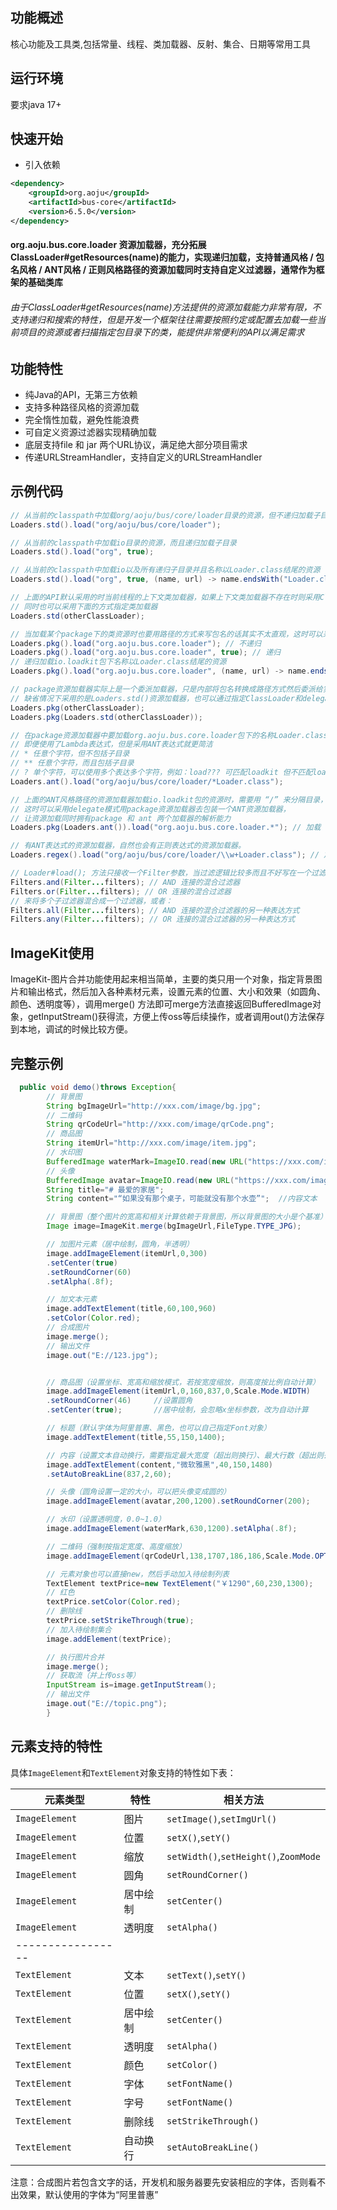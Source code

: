 ## 功能概述

核心功能及工具类,包括常量、线程、类加载器、反射、集合、日期等常用工具

## 运行环境

要求java 17+

## 快速开始

- 引入依赖

```xml
<dependency>
    <groupId>org.aoju</groupId>
    <artifactId>bus-core</artifactId>
    <version>6.5.0</version>
</dependency>
```

#### org.aoju.bus.core.loader 资源加载器，充分拓展ClassLoader#getResources(name)的能力，实现递归加载，支持普通风格 / 包名风格 / ANT风格 / 正则风格路径的资源加载同时支持自定义过滤器，通常作为框架的基础类库

###### 由于ClassLoader#getResources(name)方法提供的资源加载能力非常有限，不支持递归和搜索的特性，但是开发一个框架往往需要按照约定或配置去加载一些当前项目的资源或者扫描指定包目录下的类，能提供非常便利的API以满足需求

## **功能特性**

* 纯Java的API，无第三方依赖
* 支持多种路径风格的资源加载
* 完全惰性加载，避免性能浪费
* 可自定义资源过滤器实现精确加载
* 底层支持file 和 jar 两个URL协议，满足绝大部分项目需求
* 传递URLStreamHandler，支持自定义的URLStreamHandler

## **示例代码**

```java
// 从当前的classpath中加载org/aoju/bus/core/loader目录的资源，但不递归加载子目录
Loaders.std().load("org/aoju/bus/core/loader");
```

```java
// 从当前的classpath中加载io目录的资源，而且递归加载子目录
Loaders.std().load("org", true);
```

```java
// 从当前的classpath中加载io以及所有递归子目录并且名称以Loader.class结尾的资源
Loaders.std().load("org", true, (name, url) -> name.endsWith("Loader.class"));
```

```java
// 上面的API默认采用的时当前线程的上下文类加载器，如果上下文类加载器不存在时则采用ClassLoader.getSystemClassLoader();
// 同时也可以采用下面的方式指定类加载器
Loaders.std(otherClassLoader);
```

```java
// 当加载某个package下的类资源时也要用路径的方式来写包名的话其实不太直观，这时可以采用pkg资源加载器
Loaders.pkg().load("org.aoju.bus.core.loader"); // 不递归
Loaders.pkg().load("org.aoju.bus.core.loader", true); // 递归
// 递归加载io.loadkit包下名称以Loader.class结尾的资源
Loaders.pkg().load("org.aoju.bus.core.loader", (name, url) -> name.endsWith("Loader.class")); 
```

```java
// package资源加载器实际上是一个委派加载器，只是内部将包名转换成路径方式然后委派给实际的资源加载器
// 缺省情况下采用的是Loaders.std()资源加载器，也可以通过指定ClassLoader和delegate，实现更灵活的资源加载方式
Loaders.pkg(otherClassLoader);
Loaders.pkg(Loaders.std(otherClassLoader));
```

```java
// 在package资源加载器中要加载org.aoju.bus.core.loader包下的名称Loader.class结尾的资源是需要自定义过滤器，
// 即便使用了Lambda表达式，但是采用ANT表达式就更简洁
// * 任意个字符，但不包括子目录
// ** 任意个字符，而且包括子目录
// ? 单个字符，可以使用多个表达多个字符，例如：load??? 可匹配loadkit 但不匹配loader
Loaders.ant().load("org/aoju/bus/core/loader/*Loader.class");
```

```java
// 上面的ANT风格路径的资源加载器加载io.loadkit包的资源时，需要用 “/” 来分隔目录，用来加载包资源不太直观
// 这时可以采用delegate模式用package资源加载器去包装一个ANT资源加载器，
// 让资源加载同时拥有package 和 ant 两个加载器的解析能力
Loaders.pkg(Loaders.ant()).load("org.aoju.bus.core.loader.*"); // 加载 org.aoju.bus.core.loader.*
```

```java
// 有ANT表达式的资源加载器，自然也会有正则表达式的资源加载器。
Loaders.regex().load("org/aoju/bus/core/loader/\\w+Loader.class"); // 加载 org.aoju.bus.core.loader 包下名称以Loader.class 结尾的资源
```

```java
// Loader#load(); 方法只接收一个Filter参数，当过滤逻辑比较多而且不好写在一个过滤器，当然这样的类也是违背了"单一职责原则"的
Filters.and(Filter...filters); // AND 连接的混合过滤器
Filters.or(Filter...filters); // OR 连接的混合过滤器
// 来将多个子过滤器混合成一个过滤器，或者：
Filters.all(Filter...filters); // AND 连接的混合过滤器的另一种表达方式
Filters.any(Filter...filters); // OR 连接的混合过滤器的另一种表达方式
```

## ImageKit使用

ImageKit-图片合并功能使用起来相当简单，主要的类只用一个对象，指定背景图片和输出格式，然后加入各种素材元素，设置元素的位置、大小和效果（如圆角、颜色、透明度等），调用merge()
方法即可merge方法直接返回BufferedImage对象，getInputStream()获得流，方便上传oss等后续操作，或者调用out()方法保存到本地，调试的时候比较方便。

## 完整示例

```java
  public void demo()throws Exception{
        // 背景图
        String bgImageUrl="http://xxx.com/image/bg.jpg";
        // 二维码
        String qrCodeUrl="http://xxx.com/image/qrCode.png";
        // 商品图
        String itemUrl="http://xxx.com/image/item.jpg";
        // 水印图
        BufferedImage waterMark=ImageIO.read(new URL("https://xxx.com/image/mark.jpg"));
        // 头像
        BufferedImage avatar=ImageIO.read(new URL("https://xxx.com/image/avatar.jpg"));
        String title="# 最爱的家居";                                       //标题文本
        String content="“如果没有那个桌子，可能就没有那个水壶”";  //内容文本

        // 背景图（整个图片的宽高和相关计算依赖于背景图，所以背景图的大小是个基准）
        Image image=ImageKit.merge(bgImageUrl,FileType.TYPE_JPG);

        // 加图片元素（居中绘制，圆角，半透明）
        image.addImageElement(itemUrl,0,300)
        .setCenter(true)
        .setRoundCorner(60)
        .setAlpha(.8f);

        // 加文本元素
        image.addTextElement(title,60,100,960)
        .setColor(Color.red);
        // 合成图片
        image.merge();
        // 输出文件
        image.out("E://123.jpg");


        // 商品图（设置坐标、宽高和缩放模式，若按宽度缩放，则高度按比例自动计算）
        image.addImageElement(itemUrl,0,160,837,0,Scale.Mode.WIDTH)
        .setRoundCorner(46)     //设置圆角
        .setCenter(true);       //居中绘制，会忽略x坐标参数，改为自动计算

        // 标题（默认字体为阿里普惠、黑色，也可以自己指定Font对象）
        image.addTextElement(title,55,150,1400);

        // 内容（设置文本自动换行，需要指定最大宽度（超出则换行）、最大行数（超出则丢弃）、行高）
        image.addTextElement(content,"微软雅黑",40,150,1480)
        .setAutoBreakLine(837,2,60);

        // 头像（圆角设置一定的大小，可以把头像变成圆的）
        image.addImageElement(avatar,200,1200).setRoundCorner(200);

        // 水印（设置透明度，0.0~1.0）
        image.addImageElement(waterMark,630,1200).setAlpha(.8f);

        // 二维码（强制按指定宽度、高度缩放）
        image.addImageElement(qrCodeUrl,138,1707,186,186,Scale.Mode.OPTIONAL);

        // 元素对象也可以直接new，然后手动加入待绘制列表
        TextElement textPrice=new TextElement("￥1290",60,230,1300);
        // 红色
        textPrice.setColor(Color.red);
        // 删除线
        textPrice.setStrikeThrough(true);
        // 加入待绘制集合
        image.addElement(textPrice);

        // 执行图片合并
        image.merge();
        // 获取流（并上传oss等）
        InputStream is=image.getInputStream();
        // 输出文件
        image.out("E://topic.png");
        }
```

## 元素支持的特性

具体`ImageElement`和`TextElement`对象支持的特性如下表：

| 元素类型        | 特性    | 相关方法                                 |
| ---------      | ---------------------- | ----------------------------------------- |
| `ImageElement` | 图片     | `setImage()`,`setImgUrl()`              |
| `ImageElement` | 位置     | `setX()`,`setY()`                       |
| `ImageElement` | 缩放     | `setWidth()`,`setHeight()`,`ZoomMode`   |
| `ImageElement` | 圆角     | `setRoundCorner()`                      |
| `ImageElement` | 居中绘制 | `setCenter()`                           |
| `ImageElement` | 透明度   | `setAlpha()`                            |
| ----------------- |  |  |
| `TextElement`  | 文本     | `setText()`,`setY()`                    |
| `TextElement`  | 位置     | `setX()`,`setY()`                       |
| `TextElement`  | 居中绘制 | `setCenter()`                           |
| `TextElement`  | 透明度   | `setAlpha()`                            |
| `TextElement`  | 颜色     | `setColor()`                            |
| `TextElement`  | 字体     | `setFontName()`                         |
| `TextElement`  | 字号     | `setFontName()`                         |
| `TextElement`  | 删除线   | `setStrikeThrough()`                    |
| `TextElement`  | 自动换行 | `setAutoBreakLine()`                    |

注意：合成图片若包含文字的话，开发机和服务器要先安装相应的字体，否则看不出效果，默认使用的字体为“阿里普惠”
